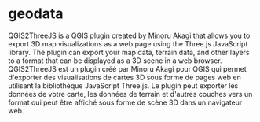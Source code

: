 # geodata
QGIS2ThreeJS is a QGIS plugin created by Minoru Akagi that allows you to export 3D map visualizations as a web page using the Three.js JavaScript library. The plugin can export your map data, terrain data, and other layers to a format that can be displayed as a 3D scene in a web browser.
QGIS2ThreeJS est un plugin créé par Minoru Akagi pour QGIS qui permet d'exporter des visualisations de cartes 3D sous forme de pages web en utilisant la bibliothèque JavaScript Three.js. Le plugin peut exporter les données de votre carte, les données de terrain et d'autres couches vers un format qui peut être affiché sous forme de scène 3D dans un navigateur web.

